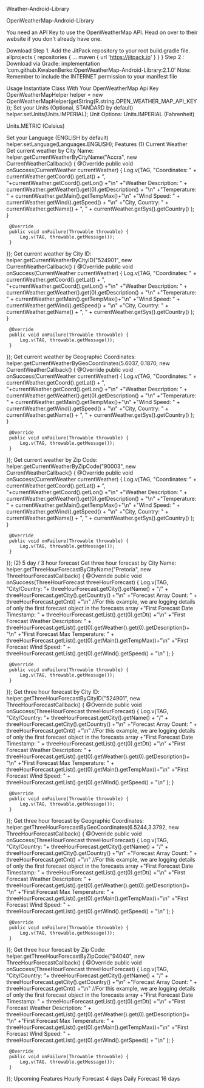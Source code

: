 
Weather-Android-Library

OpenWeatherMap-Android-Library


You need an API Key to use the OpenWeatherMap API. Head on over to their website if you don't already have one.

Download
Step 1. Add the JitPack repository to your root build.gradle file.
allprojects {
  repositories {
    ...
    maven { url 'https://jitpack.io' }
  }
}
Step 2 : Download via Gradle:
implementation 'com.github.KwabenBerko:OpenWeatherMap-Android-Library:2.1.0'
Note: Remember to include the INTERNET permission to your manifest file

Usage
Instantiate Class With Your OpenWeatherMap Api Key
OpenWeatherMapHelper helper = new OpenWeatherMapHelper(getString(R.string.OPEN_WEATHER_MAP_API_KEY));
Set your Units (Optional, STANDARD by default)
helper.setUnits(Units.IMPERIAL);
Unit Options:
Units.IMPERIAL (Fahrenheit)

Units.METRIC (Celsius)

Set your Language (ENGLISH by default)
helper.setLanguage(Languages.ENGLISH);
Features
(1) Current Weather
Get current weather by City Name:
 helper.getCurrentWeatherByCityName("Accra", new CurrentWeatherCallback() {
     @Override
     public void onSuccess(CurrentWeather currentWeather) {
         Log.v(TAG, "Coordinates: " + currentWeather.getCoord().getLat() + ", "+currentWeather.getCoord().getLon() +"\n"
                         +"Weather Description: " + currentWeather.getWeather().get(0).getDescription() + "\n"
                         +"Temperature: " + currentWeather.getMain().getTempMax()+"\n"
                         +"Wind Speed: " + currentWeather.getWind().getSpeed() + "\n"
                         +"City, Country: " + currentWeather.getName() + ", " + currentWeather.getSys().getCountry()
         );
     }

     @Override
     public void onFailure(Throwable throwable) {
         Log.v(TAG, throwable.getMessage());
     }
 });
Get current weather by City ID:
 helper.getCurrentWeatherByCityID("524901", new CurrentWeatherCallback() {
     @Override
     public void onSuccess(CurrentWeather currentWeather) {
         Log.v(TAG, "Coordinates: " + currentWeather.getCoord().getLat() + ", "+currentWeather.getCoord().getLon() +"\n"
                         +"Weather Description: " + currentWeather.getWeather().get(0).getDescription() + "\n"
                         +"Temperature: " + currentWeather.getMain().getTempMax()+"\n"
                         +"Wind Speed: " + currentWeather.getWind().getSpeed() + "\n"
                         +"City, Country: " + currentWeather.getName() + ", " + currentWeather.getSys().getCountry()
         );
     }

     @Override
     public void onFailure(Throwable throwable) {
         Log.v(TAG, throwable.getMessage());
     }
 });
Get current weather by Geographic Coordinates:
 helper.getCurrentWeatherByGeoCoordinates(5.6037, 0.1870, new CurrentWeatherCallback() {
     @Override
     public void onSuccess(CurrentWeather currentWeather) {
         Log.v(TAG, "Coordinates: " + currentWeather.getCoord().getLat() + ", "+currentWeather.getCoord().getLon() +"\n"
                         +"Weather Description: " + currentWeather.getWeather().get(0).getDescription() + "\n"
                         +"Temperature: " + currentWeather.getMain().getTempMax()+"\n"
                         +"Wind Speed: " + currentWeather.getWind().getSpeed() + "\n"
                         +"City, Country: " + currentWeather.getName() + ", " + currentWeather.getSys().getCountry()
         );
     }

     @Override
     public void onFailure(Throwable throwable) {
         Log.v(TAG, throwable.getMessage());
     }
 });
Get current weather by Zip Code:
 helper.getCurrentWeatherByZipCode("90003", new CurrentWeatherCallback() {
     @Override
     public void onSuccess(CurrentWeather currentWeather) {
         Log.v(TAG, "Coordinates: " + currentWeather.getCoord().getLat() + ", "+currentWeather.getCoord().getLon() +"\n"
                         +"Weather Description: " + currentWeather.getWeather().get(0).getDescription() + "\n"
                         +"Temperature: " + currentWeather.getMain().getTempMax()+"\n"
                         +"Wind Speed: " + currentWeather.getWind().getSpeed() + "\n"
                         +"City, Country: " + currentWeather.getName() + ", " + currentWeather.getSys().getCountry()
         );
     }

     @Override
     public void onFailure(Throwable throwable) {
         Log.v(TAG, throwable.getMessage());
     }
 });
(2) 5 day / 3 hour forecast
Get three hour forecast by City Name:
 helper.getThreeHourForecastByCityName("Pretoria", new ThreeHourForecastCallback() {
     @Override
     public void onSuccess(ThreeHourForecast threeHourForecast) {
         Log.v(TAG, "City/Country: "+ threeHourForecast.getCity().getName() + "/" + threeHourForecast.getCity().getCountry() +"\n"
                         +"Forecast Array Count: " + threeHourForecast.getCnt() +"\n"
                         //For this example, we are logging details of only the first forecast object in the forecasts array
                         +"First Forecast Date Timestamp: " + threeHourForecast.getList().get(0).getDt() +"\n"
                         +"First Forecast Weather Description: " + threeHourForecast.getList().get(0).getWeather().get(0).getDescription()+ "\n"
                         +"First Forecast Max Temperature: " + threeHourForecast.getList().get(0).getMain().getTempMax()+"\n"
                         +"First Forecast Wind Speed: " + threeHourForecast.getList().get(0).getWind().getSpeed() + "\n"
         );
     }

     @Override
     public void onFailure(Throwable throwable) {
         Log.v(TAG, throwable.getMessage());
     }
 });
Get three hour forecast by City ID:
 helper.getThreeHourForecastByCityID("524901", new ThreeHourForecastCallback() {
     @Override
     public void onSuccess(ThreeHourForecast threeHourForecast) {
         Log.v(TAG, "City/Country: "+ threeHourForecast.getCity().getName() + "/" + threeHourForecast.getCity().getCountry() +"\n"
                         +"Forecast Array Count: " + threeHourForecast.getCnt() +"\n"
                         //For this example, we are logging details of only the first forecast object in the forecasts array
                         +"First Forecast Date Timestamp: " + threeHourForecast.getList().get(0).getDt() +"\n"
                         +"First Forecast Weather Description: " + threeHourForecast.getList().get(0).getWeather().get(0).getDescription()+ "\n"
                         +"First Forecast Max Temperature: " + threeHourForecast.getList().get(0).getMain().getTempMax()+"\n"
                         +"First Forecast Wind Speed: " + threeHourForecast.getList().get(0).getWind().getSpeed() + "\n"
         );
     }

     @Override
     public void onFailure(Throwable throwable) {
         Log.v(TAG, throwable.getMessage());
     }
 });
Get three hour forecast by Geographic Coordinates:
 helper.getThreeHourForecastByGeoCoordinates(6.5244,3.3792, new ThreeHourForecastCallback() {
     @Override
     public void onSuccess(ThreeHourForecast threeHourForecast) {
         Log.v(TAG, "City/Country: "+ threeHourForecast.getCity().getName() + "/" + threeHourForecast.getCity().getCountry() +"\n"
                         +"Forecast Array Count: " + threeHourForecast.getCnt() +"\n"
                         //For this example, we are logging details of only the first forecast object in the forecasts array
                         +"First Forecast Date Timestamp: " + threeHourForecast.getList().get(0).getDt() +"\n"
                         +"First Forecast Weather Description: " + threeHourForecast.getList().get(0).getWeather().get(0).getDescription()+ "\n"
                         +"First Forecast Max Temperature: " + threeHourForecast.getList().get(0).getMain().getTempMax()+"\n"
                         +"First Forecast Wind Speed: " + threeHourForecast.getList().get(0).getWind().getSpeed() + "\n"
         );
     }

     @Override
     public void onFailure(Throwable throwable) {
         Log.v(TAG, throwable.getMessage());
     }
 });
Get three hour forecast by Zip Code:
 helper.getThreeHourForecastByZipCode("94040", new ThreeHourForecastCallback() {
     @Override
     public void onSuccess(ThreeHourForecast threeHourForecast) {
         Log.v(TAG, "City/Country: "+ threeHourForecast.getCity().getName() + "/" + threeHourForecast.getCity().getCountry() +"\n"
                         +"Forecast Array Count: " + threeHourForecast.getCnt() +"\n"
                         //For this example, we are logging details of only the first forecast object in the forecasts array
                         +"First Forecast Date Timestamp: " + threeHourForecast.getList().get(0).getDt() +"\n"
                         +"First Forecast Weather Description: " + threeHourForecast.getList().get(0).getWeather().get(0).getDescription()+ "\n"
                         +"First Forecast Max Temperature: " + threeHourForecast.getList().get(0).getMain().getTempMax()+"\n"
                         +"First Forecast Wind Speed: " + threeHourForecast.getList().get(0).getWind().getSpeed() + "\n"
         );
     }

     @Override
     public void onFailure(Throwable throwable) {
         Log.v(TAG, throwable.getMessage());
     }
 });
Upcoming Features
Hourly Forecast 4 days
Daily Forecast 16 days
